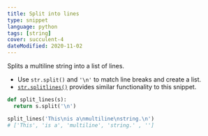 ```yaml
---
title: Split into lines
type: snippet
language: python
tags: [string]
cover: succulent-4
dateModified: 2020-11-02
---
```


Splits a multiline string into a list of lines.

- Use `str.split()` and `'\n'` to match line breaks and create a list.
- [`str.splitlines()`](https://docs.python.org/3/library/stdtypes.html#str.splitlines) provides similar functionality to this snippet.

```py
def split_lines(s):
  return s.split('\n')

split_lines('This\nis a\nmultiline\nstring.\n')
# ['This', 'is a', 'multiline', 'string.' , '']
```
